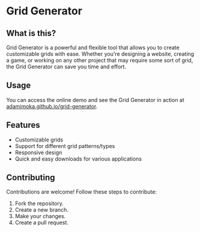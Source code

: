 # Grid Generator

## What is this?

Grid Generator is a powerful and flexible tool that allows you to create customizable grids with ease. Whether you're designing a website, creating a game, or working on any other project that may require some sort of grid, the Grid Generator can save you time and effort.

## Usage

You can access the online demo and see the Grid Generator in action at [adamimoka.github.io/grid-generator](https://adamimoka.github.io/grid-generator/).
## Features

- Customizable grids
- Support for different grid patterns/types
- Responsive design
- Quick and easy downloads for various applications

## Contributing

Contributions are welcome! Follow these steps to contribute:

1. Fork the repository.
2. Create a new branch.
3. Make your changes.
4. Create a pull request.
